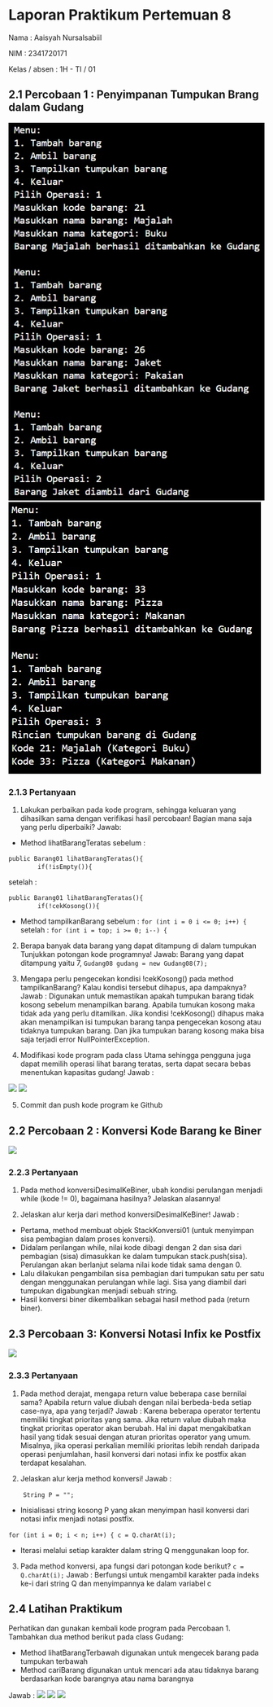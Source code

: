 # Laporan Praktikum Pertemuan 8
Nama          : Aaisyah Nursalsabiil

NIM           : 2341720171

Kelas / absen : 1H - TI / 01

## 2.1 Percobaan 1 : Penyimpanan Tumpukan Brang dalam Gudang
<img src="Percobaan1(1).jpg">
<img src="Percobaan1(2).jpg">

### 2.1.3 Pertanyaan
1. Lakukan perbaikan pada kode program, sehingga keluaran yang dihasilkan sama dengan verifikasi hasil percobaan! Bagian mana saja yang perlu diperbaiki? 
Jawab: 
- Method lihatBarangTeratas
sebelum : 
``` 
public Barang01 lihatBarangTeratas(){
        if(!isEmpty()){
```
setelah : 
``` 
public Barang01 lihatBarangTeratas(){
        if(!cekKosong()){
```
 - Method tampilkanBarang
 sebelum :
 ``` for (int i = 0 i <= 0; i++) { ```
setelah : 
``` for (int i = top; i >= 0; i--) { ```

 2. Berapa banyak data barang yang dapat ditampung di dalam tumpukan Tunjukkan potongan kode programnya!
Jawab: 
Barang yang dapat ditampung yaitu 7,
``` Gudang08 gudang = new Gudang08(7); ```

3. Mengapa perlu pengecekan kondisi !cekKosong() pada method tampilkanBarang? Kalau kondisi tersebut dihapus, apa dampaknya?
Jawab : 
Digunakan untuk memastikan apakah tumpukan barang tidak kosong sebelum menampilkan barang. Apabila tumukan kosong maka tidak ada yang perlu ditamilkan. Jika kondisi !cekKosong() dihapus maka akan menampilkan isi tumpukan barang tanpa pengecekan kosong atau tidaknya tumpukan barang. Dan jika tumpukan barang kosong maka bisa saja terjadi error NullPointerException.

4. Modifikasi kode program pada class Utama sehingga pengguna juga dapat memilih operasi lihat barang teratas, serta dapat secara bebas menentukan kapasitas gudang!
Jawab : 
<img src="Modifikasi1(1).png">
<img src="Modifikasi1(2).png">

5. Commit dan push kode program ke Github

## 2.2 Percobaan 2 : Konversi Kode Barang ke Biner
<img src="Percobaan2.png">

### 2.2.3 Pertanyaan
1. Pada method konversiDesimalKeBiner, ubah kondisi perulangan menjadi while (kode != 0), bagaimana hasilnya? Jelaskan alasannya!

2. Jelaskan alur kerja dari method konversiDesimalKeBiner!
Jawab :
- Pertama, method membuat objek StackKonversi01 (untuk menyimpan sisa pembagian dalam proses konversi).
- Didalam perilangan while, nilai kode dibagi dengan 2 dan sisa dari pembagian (sisa) dimasukkan ke dalam tumpukan stack.push(sisa). Perulangan akan berlanjut selama nilai kode tidak sama dengan 0.
- Lalu dilakukan pengambilan sisa pembagian dari tumpukan satu per satu dengan menggunakan perulangan while lagi. Sisa yang diambil dari tumpukan digabungkan menjadi sebuah string.
- Hasil konversi biner dikembalikan sebagai hasil method pada (return biner).

## 2.3 Percobaan 3: Konversi Notasi Infix ke Postfix
<img src="Percobaan3.png">

### 2.3.3 Pertanyaan
1. Pada method derajat, mengapa return value beberapa case bernilai sama? Apabila return value diubah dengan nilai berbeda-beda setiap case-nya, apa yang terjadi?
Jawab : 
Karena beberapa operator tertentu memiliki tingkat prioritas yang sama. Jika return value diubah maka tingkat prioritas operator akan berubah. Hal ini dapat mengakibatkan hasil yang tidak sesuai dengan aturan prioritas operator yang umum. Misalnya, jika operasi perkalian memiliki prioritas lebih rendah daripada operasi penjumlahan, hasil konversi dari notasi infix ke postfix akan terdapat kesalahan.

2. Jelaskan alur kerja method konversi!
Jawab :

```     String P = ""; ```
- Inisialisasi string kosong P yang akan menyimpan hasil konversi dari notasi infix menjadi notasi postfix.

``` for (int i = 0; i < n; i++) { c = Q.charAt(i); ```
- Iterasi melalui setiap karakter dalam string Q menggunakan loop for.


3. Pada method konversi, apa fungsi dari potongan kode berikut?
        ``` c =  Q.charAt(i); ```
Jawab : 
Berfungsi untuk mengambil karakter pada indeks ke-i dari string Q dan 
menyimpannya ke dalam variabel c

## 2.4 Latihan Praktikum
Perhatikan dan gunakan kembali kode program pada Percobaan 1. Tambahkan dua method berikut pada class Gudang:
- Method lihatBarangTerbawah digunakan untuk mengecek barang pada tumpukan terbawah
- Method cariBarang digunakan untuk mencari ada atau tidaknya barang berdasarkan kode
barangnya atau nama barangnya

Jawab :
<img src="Latihan(1).png">
<img src="Latihan(2).png">
<img src="Latihan(3).png">
